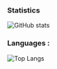 ### Statistics 
![GitHub stats](https://github-readme-stats.vercel.app/api?username=BryanGIG&theme=dracula)

### Languages :
![Top Langs](https://github-readme-stats.vercel.app/api/top-langs/?username=BryanGIG&layout=compact)
